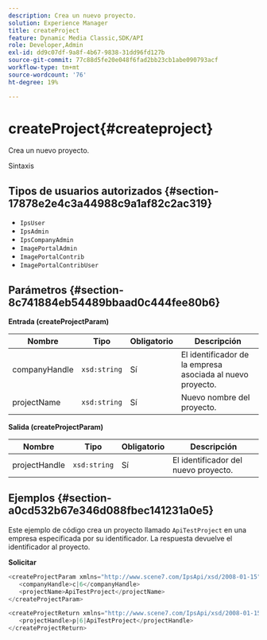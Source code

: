 ```yaml
---
description: Crea un nuevo proyecto.
solution: Experience Manager
title: createProject
feature: Dynamic Media Classic,SDK/API
role: Developer,Admin
exl-id: dd9c07df-9a8f-4b67-9838-31dd96fd127b
source-git-commit: 77c88d5fe20e048f6fad2bb23cb1abe090793acf
workflow-type: tm+mt
source-wordcount: '76'
ht-degree: 19%

---
```


# createProject{#createproject}

Crea un nuevo proyecto.

Sintaxis

## Tipos de usuarios autorizados {#section-17878e2e4c3a44988c9a1af82c2ac319}

* `IpsUser`
* `IpsAdmin`
* `IpsCompanyAdmin`
* `ImagePortalAdmin`
* `ImagePortalContrib`
* `ImagePortalContribUser`

## Parámetros {#section-8c741884eb54489bbaad0c444fee80b6}

**Entrada (createProjectParam)**

| Nombre | Tipo | Obligatorio | Descripción |
|---|---|---|---|
| companyHandle | `xsd:string` | Sí | El identificador de la empresa asociada al nuevo proyecto. |
| projectName | `xsd:string` | Sí | Nuevo nombre del proyecto. |

**Salida (createProjectParam)**

| Nombre | Tipo | Obligatorio | Descripción |
|---|---|---|---|
| projectHandle | `xsd:string` | Sí | El identificador del nuevo proyecto. |

## Ejemplos {#section-a0cd532b67e346d088fbec141231a0e5}

Este ejemplo de código crea un proyecto llamado `ApiTestProject` en una empresa especificada por su identificador. La respuesta devuelve el identificador al proyecto.

**Solicitar**

```java
<createProjectParam xmlns="http://www.scene7.com/IpsApi/xsd/2008-01-15">
   <companyHandle>c|6</companyHandle>
   <projectName>ApiTestProject</projectName>
</createProjectParam>
```

```java
<createProjectReturn xmlns="http://www.scene7.com/IpsApi/xsd/2008-01-15">
   <projectHandle>p|6|ApiTestProject</projectHandle>
</createProjectReturn>
```
